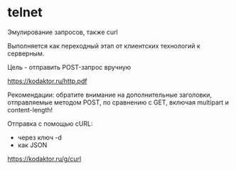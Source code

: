 # telnet
Эмулирование запросов, также curl

Выполняется как переходный этап от клиентских технологий к серверным. 

Цель - отправить POST-запрос вручную

https://kodaktor.ru/http.pdf

Рекомендации: обратите внимание на дополнительные заголовки, отправляемые методом POST, по сравнению с GET, включая multipart и content-length!

Отправка с помощью cURL:

 - через ключ -d
 - как JSON

https://kodaktor.ru/g/curl
